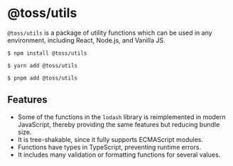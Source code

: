# @toss/utils

`@toss/utils` is a package of utility functions which can be used in any environment, including React, Node.js, and Vanilla JS.

```shell
$ npm install @toss/utils
```

```shell
$ yarn add @toss/utils
```

```shell
$ pnpm add @toss/utils
```

## Features

- Some of the functions in the `lodash` library is reimplemented in modern JavaScript, thereby providing the same features but reducing bundle size.
- It is tree-shakable, since it fully supports ECMAScript modules.
- Functions have types in TypeScript, preventing runtime errors.
- It includes many validation or formatting functions for several values.

